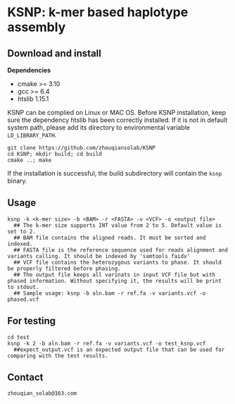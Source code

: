 # KSNP: k-mer based haplotype assembly

## Download and install

**Dependencies**
- cmake >= 3.10
- gcc >= 6.4
- htslib 1.15.1

KSNP can be complied on Linux or MAC OS.
Before KSNP installation, keep sure the dependency htslib has been correctly installed.
If it is not in default system path, please add its directory to environmental variable `LD_LIBRARY_PATH`.

```
git clone https://github.com/zhouqiansolab/KSNP
cd KSNP; mkdir build; cd build
cmake ..; make
```

If the installation is successful, the build subdirectory will contain the `ksnp` binary.
## Usage
```
ksnp -k <k-mer size> -b <BAM> -r <FASTA> -v <VCF> -o <output file>
  ## The k-mer size supports INT value from 2 to 5. Default value is set to 2.
  ## BAM file contains the aligned reads. It must be sorted and indexed.
  ## FASTA file is the reference sequence used for reads alignment and variants calling. It should be indexed by 'samtools faidx'
  ## VCF file contains the heterozygous variants to phase. It should be properly filtered before phasing.
  ## The output file keeps all varinats in input VCF file but with phased information. Without specifying it, the results will be print to stdout.
  ## Sample usage: ksnp -b aln.bam -r ref.fa -v variants.vcf -o phased.vcf
```
## For testing
```
cd test
ksnp -k 2 -b aln.bam -r ref.fa -v variants.vcf -o test_ksnp.vcf
  ##expect_output.vcf is an expected output file that can be used for comparing with the test results.
```
## Contact
```
zhouqian_solab@163.com
```
